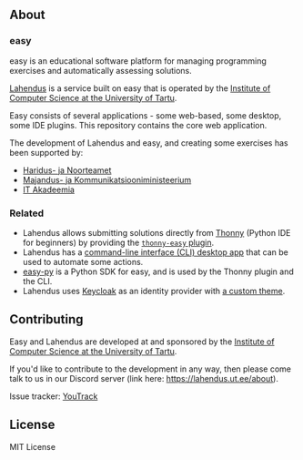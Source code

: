 
## About
### easy 
easy is an educational software platform for managing programming exercises and automatically assessing solutions.

[Lahendus](https://lahendus.ut.ee/) is a service built on easy that is operated by the
[Institute of Computer Science at the University of Tartu](https://cs.ut.ee/en).

Easy consists of several applications - some web-based, some desktop, some IDE plugins. This repository contains the core web application.

The development of Lahendus and easy, and creating some exercises has been supported by:
- [Haridus- ja Noorteamet](https://harno.ee/)
- [Majandus- ja Kommunikatsiooniministeerium](https://www.mkm.ee/)
- [IT Akadeemia](https://harno.ee/it-akadeemia-programm)


### Related
- Lahendus allows submitting solutions directly from [Thonny](https://thonny.org/) (Python IDE for beginners) by providing the [`thonny-easy` plugin](https://github.com/kspar/thonny-easy).
- Lahendus has a [command-line interface (CLI) desktop app](https://github.com/kspar/easy-cli) that can be used to automate some actions.
- [easy-py](https://github.com/kspar/easy-py) is a Python SDK for easy, and is used by the Thonny plugin and the CLI.
- Lahendus uses [Keycloak](https://www.keycloak.org/) as an identity provider with [a custom theme](https://github.com/kspar/easy-kc-theme).


## Contributing
Easy and Lahendus are developed at and sponsored by the [Institute of Computer Science at the University of Tartu](https://cs.ut.ee/en).

If you'd like to contribute to the development in any way, then please come talk to us in our Discord server (link here: https://lahendus.ut.ee/about).

Issue tracker: [YouTrack](https://easy.myjetbrains.com/youtrack)

## License
MIT License